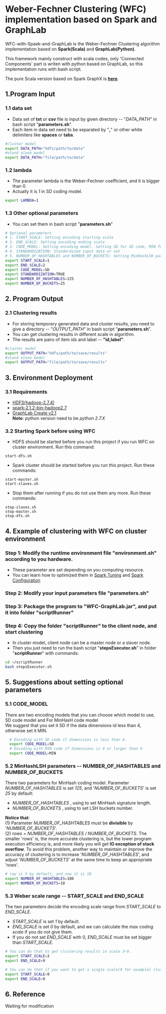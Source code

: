 # Weber-Fechner Clustering (WFC) implementation based on Spark and GraphLab
WFC-with-Spaek-and-GraphLab is the Weber-Fechner Clustering algorithm implementation based on **Spark(Scala)** and **GraphLab(Python)**. 
   
This framework mainly construct with scala codes, only 'Connected Components' part is writen with python based on
GraphLab, so this implementation runs with bash script. 

The pure Scala version based on Spark GraphX is [**here**](https://github.com/TaoWangXJTU/WFC-Spark).

## 1.Program Input
### 1.1 data set
  * Data set of **txt** or **csv** file is input by given directory -- "*DATA_PATH*" in bash script "**parameters.sh**".
  * Each item in data set need to be separated by "**,**" or other white delimiters like **spaces** or **tabs**.
  ```bash
  #cluster model
  export DATA_PATH="hdfs/path/to/data"
  #stand alone model
  export DATA_PATH="file/path/to/data"
  ```  
### 1.2 lambda
  * The parameter lambda is the Weber-Fechner coefficient, and it is bigger than 0.
  * Actually it is *1* in SD coding model.
  ```bash
  export LAMBDA=1
  ```
### 1.3 Other optional parameters
  * You can set them in bash script "**parameters.sh**"
  ```bash
  # Optional parameters
  # 1. START_SCALE: Setting encoding starting scale
  # 2. END_SCALE: Setting encoding ending scale
  # 3. CODE_MODEL: Setting encoding model. Setting SD for SD code, MIN for MinHash Code
  # 4. STANDARDIZATION: Standardized input data or not
  # 5. NUMBER_OF_HASHTABLES and NUMBER_OF_BUCKETS: Setting MinHashLSH parameters
  export START_SCALE=1
  export END_SCALE=2
  export CODE_MODEL=SD
  export STANDARDIZATION=TRUE
  export NUMBER_OF_HASHTABLES=125
  export NUMBER_OF_BUCKETS=25
  ```
  
## 2. Program Output
### 2.1 Clustering results
  * For storing temporary generated data and cluster results, 
    you need to give a directory -- "*OUTPUT_PATH*" in bash script "**parameters.sh**".
  * You can get clustering results in different scale in algorithm.
  * The results are pairs of item ids and label -- **"id,label"**.
  ```bash
  #cluster model
  export OUTPUT_PATH="hdfs/path/to/save/results"
  #stand alone model
  export OUTPUT_PATH="file/path/to/save/results"
  ```

## 3. Environment Deployment
### 3.1 Requirements
 * [HDFS(hadoop-2.7.4)](https://hadoop.apache.org/docs/r2.7.5/)
 * [spark-2.1.2-bin-hadoop2.7](http://spark.apache.org/downloads.html)
 * [GraphLab Create v2.1](https://turi.com/download/install-graphlab-create.html)  
**Note**: python version need to be *python 2.7.X*
### 3.2 Starting Spark before using WFC
 * HDFS should be started before you run this project if you run WFC on cluster environment. Run this command:     
   
  ```
  start-dfs.sh
  ```
 * Spark cluster should be started before you run this project. Run these commands:   
  ```
  start-master.sh
  start-slaves.sh
  ```
 * Stop them after running if you do not use them any more. Run these commands:  
  ```
  stop-slaves.sh   
  stop-master.sh   
  stop-dfs.sh
  ``` 
 
## 4. Example of clustering with WFC on cluster environment
### Step 1: Modify the runtime environment file "**environment.sh**" according to you hardware.
 * These parameter are set depending on you computing resource.
 * You can learn how to optimized them in 
 [Spark Tuning](https://spark.apache.org/docs/latest/tuning.html) and 
 [Spark Configuration](https://spark.apache.org/docs/latest/configuration.html)

### Step 2: Modify your input parameters file "**parameters.sh**"
### Step 3: Package the program to "**WFC-GraphLab.jar**", and put it into folder "**scriptRunner**"
### Step 4: Copy the folder "**scriptRunner**" to the client node, and start clustering
 * In cluster model, client node can be a master node or a slaver node.  
 * Then you just need to run the bash script "**stepsExecutor.sh**" in folder "**scriptRunner**" with commands:
  ```bash
 cd ~/scriptRunner
 bash stepsExecutor.sh
 ```
 
## 5. Suggestions about setting optional parameters
### 5.1 CODE_MODEL
There are two encoding models that you can choose which model to use, SD code model and For MinHasH code model  
We suggest that you set it SD if the data dimensions id less than 4, otherwise set it MIN.
```bash
  # Encoding with SD code if dimensions is less than 4.
  export CODE_MODEL=SD
  # Encoding with MIN code if dimensions is 4 or larger than 4
  export CODE_MODEL=MIN
```
### 5.2 MinHashLSH parameters -- NUMBER_OF_HASHTABLES and NUMBER_OF_BUCKETS
There two parameters for MinHash coding model.
Parameter *NUMBER_OF_HASHTABLES* is set *125*, and '*NUMBER_OF_BUCKETS*' is set *25* by default:
* *NUMBER_OF_HASHTABLES* , using to set MinHash signature length.
* *NUMBER_OF_BUCKETS* , using to set LSH buckets number.

**Notice that**:  
(1) Parameter *NUMBER_OF_HASHTABLES* must be **divisible** by '*NUMBER_OF_BUCKETS*'.  
(2) *rows = NUMBER_OF_HASHTABLES / NUMBER_OF_BUCKETS*. The smaller '*rows*' is, the more accurate clustering is, but the lower 
    program execution efficiency is, and more likely you will get **IO exception of stack overflow**. To avoid this
    problem, another way to maintain or improve the accuracy of clustering is to increase '*NUMBER_OF_HASHTABLES*', and 
    adjust '*NUMBER_OF_BUCKETS*' at the same time to keep an appropriate '*rows*'.

```bash
# row is 5 by default, and now it is 10
export NUMBER_OF_HASHTABLES=180
export NUMBER_OF_BUCKETS=18
```

### 5.3 Weber scale range -- START_SCALE and END_SCALE
The two parameters decide the encoding scale range from *START_SCALE* to *END_SCALE*.
* *START_SCALE* is set *1* by default. 
* *END_SCALE* is set *0* by default, and we can calculate the *max coding scale* if you do not give them.
* If you do not set *END_SCALE* with 0, *END_SCALE* must be set bigger than *START_SCALE*.

```bash
# You can do that to get clustering results in scale 3~9.
export START_SCALE=3
export END_SCALE=9

# You can do that if you want to get a single scale(9 for example) clustering result .
export START_SCALE=9
export END_SCALE=9
```

## 6. Reference
Waiting for modification
